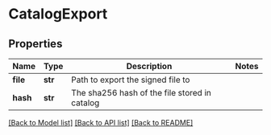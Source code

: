 # CatalogExport

## Properties
Name | Type | Description | Notes
------------ | ------------- | ------------- | -------------
**file** | **str** | Path to export the signed file to | 
**hash** | **str** | The sha256 hash of the file stored in catalog | 

[[Back to Model list]](../README.md#documentation-for-models) [[Back to API list]](../README.md#documentation-for-api-endpoints) [[Back to README]](../README.md)


